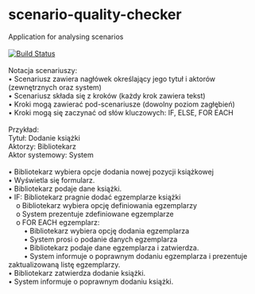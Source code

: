 # scenario-quality-checker
Application for analysing scenarios<br /><br />
[![Build Status](https://travis-ci.org/mjrjk/scenario-quality-checker.svg?branch=master)](https://travis-ci.org/mjrjk/scenario-quality-checker)
<br /><br />
Notacja scenariuszy:<br />
• Scenariusz zawiera nagłówek określający jego tytuł i aktorów (zewnętrznych oraz system)<br />
• Scenariusz składa się z kroków (każdy krok zawiera tekst)<br />
• Kroki mogą zawierać pod-scenariusze (dowolny poziom zagłębień)<br />
• Kroki mogą się zaczynać od słów kluczowych: IF, ELSE, FOR EACH<br />
<br />
Przykład:<br />
Tytuł: Dodanie książki<br />
Aktorzy:  Bibliotekarz<br />
Aktor systemowy: System<br />
<br />
• Bibliotekarz wybiera opcje dodania nowej pozycji książkowej<br />
• Wyświetla się formularz.<br />
• Bibliotekarz podaje dane książki.<br />
• IF: Bibliotekarz pragnie dodać egzemplarze książki<br />
&nbsp; &nbsp; o Bibliotekarz wybiera opcję definiowania egzemplarzy<br />
&nbsp; &nbsp; o System prezentuje zdefiniowane egzemplarze<br />
&nbsp; &nbsp; o FOR EACH egzemplarz:<br />
&nbsp; &nbsp; &nbsp; &nbsp; • Bibliotekarz wybiera opcję dodania egzemplarza<br />
&nbsp; &nbsp; &nbsp; &nbsp; • System prosi o podanie danych egzemplarza<br />
&nbsp; &nbsp; &nbsp; &nbsp; • Bibliotekarz podaje dane egzemplarza i zatwierdza.<br />
&nbsp; &nbsp; &nbsp; &nbsp; • System informuje o poprawnym dodaniu egzemplarza i prezentuje zaktualizowaną listę egzemplarzy.<br />
• Bibliotekarz zatwierdza dodanie książki.<br />
• System informuje o poprawnym dodaniu książki.
